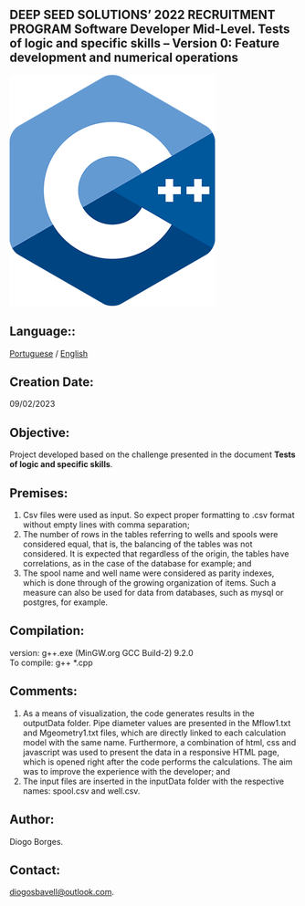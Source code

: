 DEEP SEED SOLUTIONS’ 2022 RECRUITMENT PROGRAM
Software Developer Mid-Level.
Tests of logic and specific skills – Version 0: Feature development and numerical operations
--------------------------------------------------------------------------------------------
![This is an image](outputData/assets/c.png)

Language::
----------------

[Portuguese](/README.md) / [English](/READMEN.md)

Creation Date:
----------------
09/02/2023

Objective:
---------
Project developed based on the challenge presented in the document **Tests of logic and specific skills**.

Premises:
------------
1. Csv files were used as input. So expect proper formatting to .csv format without empty lines with comma separation;
2. The number of rows in the tables referring to wells and spools were considered equal,
that is, the balancing of the tables was not considered. It is expected that regardless of the origin, the
tables have correlations, as in the case of the database for example; and
3. The spool name and well name were considered as parity indexes, which is done through
of the growing organization of items. Such a measure can also be used for data from
databases, such as mysql or postgres, for example.

Compilation:
-----------
version: g++.exe (MinGW.org GCC Build-2) 9.2.0 <br/>
To compile: g++ *.cpp

Comments:
------------
1. As a means of visualization, the code generates results in the outputData folder. Pipe diameter values ​​are presented in the Mflow1.txt and Mgeometry1.txt files, which are directly linked to each calculation model with the same name. Furthermore, a combination of html, css and javascript was used to present the data in a responsive HTML page, which is opened right after the code performs the calculations. The aim was to improve the experience with the developer; and
2. The input files are inserted in the inputData folder with the respective names: spool.csv and well.csv.



Author:
------
Diogo Borges.

Contact:
--------
diogosbavell@outlook.com.